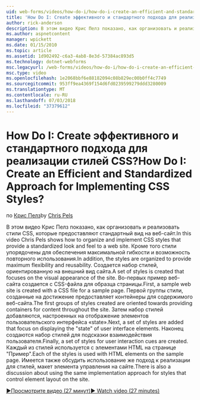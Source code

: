 ```yaml
---
uid: web-forms/videos/how-do-i/how-do-i-create-an-efficient-and-standardized-approach-for-implementing-css-styles
title: 'How Do I: Create эффективного и стандартного подхода для реализации стилей CSS? | Документы Майкрософт'
author: rick-anderson
description: В этом видео Крис Пелз показано, как организовать и реализовать стили CSS, которые предоставляют стандартный вид на веб-сайт. Кроме того стили представляют собой...
ms.author: aspnetcontent
manager: wpickett
ms.date: 01/15/2010
ms.topic: article
ms.assetid: 1d902492-c6a3-4ab8-8e3d-57384ac893d5
ms.technology: dotnet-webforms
msc.legacyurl: /web-forms/videos/how-do-i/how-do-i-create-an-efficient-and-standardized-approach-for-implementing-css-styles
msc.type: video
ms.openlocfilehash: 1e2068bbf6e88182094c08b829ec00b0ff4c7749
ms.sourcegitcommit: 953ff9ea4369f154d6fd0239599279ddd3280009
ms.translationtype: MT
ms.contentlocale: ru-RU
ms.lasthandoff: 07/03/2018
ms.locfileid: "37379612"
---
```

<a name="how-do-i-create-an-efficient-and-standardized-approach-for-implementing-css-styles"></a><span data-ttu-id="6f650-105">How Do I: Create эффективного и стандартного подхода для реализации стилей CSS?</span><span class="sxs-lookup"><span data-stu-id="6f650-105">How Do I: Create an Efficient and Standardized Approach for Implementing CSS Styles?</span></span>
====================
<span data-ttu-id="6f650-106">по [Крис Пелз](https://twitter.com/chrispels)</span><span class="sxs-lookup"><span data-stu-id="6f650-106">by [Chris Pels](https://twitter.com/chrispels)</span></span>

<span data-ttu-id="6f650-107">В этом видео Крис Пелз показано, как организовать и реализовать стили CSS, которые предоставляют стандартный вид на веб-сайт.</span><span class="sxs-lookup"><span data-stu-id="6f650-107">In this video Chris Pels shows how to organize and implement CSS styles that provide a standardized look and feel to a web site.</span></span> <span data-ttu-id="6f650-108">Кроме того стили упорядочены для обеспечения максимальной гибкости и возможность повторного использования.</span><span class="sxs-lookup"><span data-stu-id="6f650-108">In addition, the styles are organized to provide maximum flexibility and reusability.</span></span> <span data-ttu-id="6f650-109">Создается набор стилей, ориентированную на внешний вид сайта.</span><span class="sxs-lookup"><span data-stu-id="6f650-109">A set of styles is created that focuses on the visual appearance of the site.</span></span> <span data-ttu-id="6f650-110">Во-первых пример веб-сайта создается с CSS-файла для образца страницы.</span><span class="sxs-lookup"><span data-stu-id="6f650-110">First, a sample web site is created with a CSS file for a sample page.</span></span> <span data-ttu-id="6f650-111">Первой группы стили, созданные на достижение предоставляет контейнеры для содержимого веб-сайта.</span><span class="sxs-lookup"><span data-stu-id="6f650-111">The first groups of styles created are oriented towards providing containers for content throughout the site.</span></span> <span data-ttu-id="6f650-112">Затем набор стилей добавляются, настроенных на отображение элементов пользовательского интерфейса «state».</span><span class="sxs-lookup"><span data-stu-id="6f650-112">Next, a set of styles are added that focus on displaying the "state" of user interface elements.</span></span> <span data-ttu-id="6f650-113">Наконец создаются набор стилей для подсказки взаимодействия пользователя.</span><span class="sxs-lookup"><span data-stu-id="6f650-113">Finally, a set of styles for user interaction cues are created.</span></span> <span data-ttu-id="6f650-114">Каждый из стилей используется с элементами HTML на странице "Пример".</span><span class="sxs-lookup"><span data-stu-id="6f650-114">Each of the styles is used with HTML elements on the sample page.</span></span> <span data-ttu-id="6f650-115">Имеется также обсудить использование же подход к реализации для стилей, макет элемента управления на сайте.</span><span class="sxs-lookup"><span data-stu-id="6f650-115">There is also a discussion about using the same implementation approach for styles that control element layout on the site.</span></span>

[<span data-ttu-id="6f650-116">&#9654;Просмотрите видео (27 минут)</span><span class="sxs-lookup"><span data-stu-id="6f650-116">&#9654; Watch video (27 minutes)</span></span>](https://channel9.msdn.com/Blogs/ASP-NET-Site-Videos/how-do-i-create-an-efficient-and-standardized-approach-for-implementing-css-styles)
